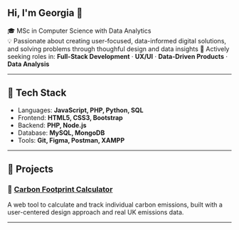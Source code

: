 ## Hi, I'm Georgia 👋

🎓 MSc in Computer Science with Data Analytics  
💡 Passionate about creating user-focused, data-informed digital solutions, and solving problems through thoughful design and data insights
🚀 Actively seeking roles in: **Full-Stack Development** · **UX/UI** · **Data-Driven Products** · **Data Analysis**

---

## 🧰 Tech Stack

- Languages: **JavaScript, PHP, Python, SQL**
- Frontend: **HTML5, CSS3, Bootstrap**
- Backend: **PHP, Node.js**
- Database: **MySQL, MongoDB**
- Tools: **Git, Figma, Postman, XAMPP**

---

## 🧪 Projects

### 🌱 [Carbon Footprint Calculator](https://github.com/neville-portfolio/carbon-footprint-calculator)
A web tool to calculate and track individual carbon emissions, built with a user-centered design approach and real UK emissions data.

---
